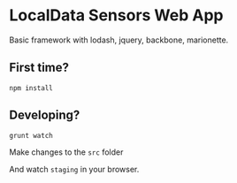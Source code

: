 # LocalData Sensors Web App

Basic framework with lodash, jquery, backbone, marionette.

## First time?

`npm install`

## Developing?

`grunt watch`

Make changes to the `src` folder

And watch `staging` in your browser.
